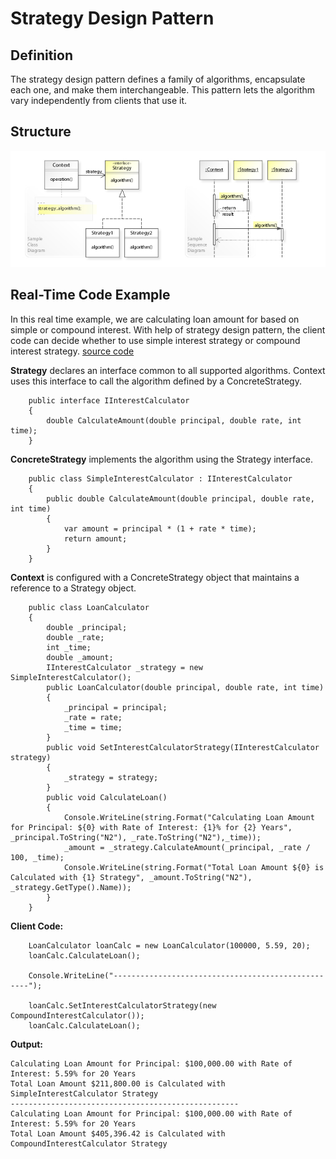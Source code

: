 # Strategy Design Pattern

## Definition
The strategy design pattern defines a family of algorithms, encapsulate each one, and make them interchangeable. This pattern lets the algorithm vary independently from clients that use it. 

## Structure
![ScreenShot](/Assets/Images/Strategy_UML.jpg)

## Real-Time Code Example
In this real time example, we are calculating loan amount for based on simple or compound interest. With help of strategy design pattern, the client code can decide whether to use simple interest strategy or compound interest strategy.
[source code](Strategy.cs)

<b>Strategy</b> declares an interface common to all supported algorithms. Context uses this interface to call the algorithm defined by a ConcreteStrategy.
```
	public interface IInterestCalculator
	{
		double CalculateAmount(double principal, double rate, int time);
	}
```

<b>ConcreteStrategy</b> implements the algorithm using the Strategy interface.
```
	public class SimpleInterestCalculator : IInterestCalculator
	{
		public double CalculateAmount(double principal, double rate, int time)
		{
			var amount = principal * (1 + rate * time);
			return amount;
		}
	}
```

<b>Context</b> is configured with a ConcreteStrategy object that maintains a reference to a Strategy object.
```
	public class LoanCalculator
	{
		double _principal; 
		double _rate; 
		int _time;
		double _amount;
		IInterestCalculator _strategy = new SimpleInterestCalculator();
		public LoanCalculator(double principal, double rate, int time)
		{
			_principal = principal;
			_rate = rate;
			_time = time;
		}
		public void SetInterestCalculatorStrategy(IInterestCalculator strategy)
		{
			_strategy = strategy;
		}
		public void CalculateLoan()
		{
			Console.WriteLine(string.Format("Calculating Loan Amount for Principal: ${0} with Rate of Interest: {1}% for {2} Years", _principal.ToString("N2"), _rate.ToString("N2"),_time));
			_amount = _strategy.CalculateAmount(_principal, _rate / 100, _time);
			Console.WriteLine(string.Format("Total Loan Amount ${0} is Calculated with {1} Strategy", _amount.ToString("N2"), _strategy.GetType().Name));
		}
	}
```

<b>Client Code:</b>
```
    LoanCalculator loanCalc = new LoanCalculator(100000, 5.59, 20);
    loanCalc.CalculateLoan();
    
    Console.WriteLine("---------------------------------------------------");
    
    loanCalc.SetInterestCalculatorStrategy(new CompoundInterestCalculator());
    loanCalc.CalculateLoan();
```

<b>Output:</b>
```
Calculating Loan Amount for Principal: $100,000.00 with Rate of Interest: 5.59% for 20 Years
Total Loan Amount $211,800.00 is Calculated with SimpleInterestCalculator Strategy
---------------------------------------------------
Calculating Loan Amount for Principal: $100,000.00 with Rate of Interest: 5.59% for 20 Years
Total Loan Amount $405,396.42 is Calculated with CompoundInterestCalculator Strategy    
```
